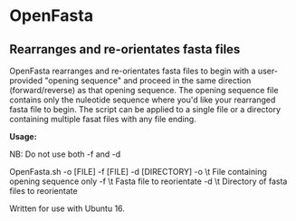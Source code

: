 # OpenFasta

## Rearranges and re-orientates fasta files

OpenFasta rearranges and re-orientates fasta files to begin with a user-provided "opening sequence" and proceed in the same direction (forward/reverse) as that opening sequence. The opening sequence file contains only the nuleotide sequence where you'd like your rearranged fasta file to begin. The script can be applied to a single file or a directory containing multiple fasat files with any file ending.

**Usage:**

NB: Do not use both -f and -d 

OpenFasta.sh -o [FILE] -f [FILE] -d [DIRECTORY]
  -o \t File containing opening sequence only
  -f \t Fasta file to reorientate
  -d \t Directory of fasta files to reorientate

Written for use with Ubuntu 16.
